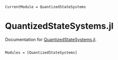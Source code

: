 ```@meta
CurrentModule = QuantizedStateSystems
```

# QuantizedStateSystems.jl

Documentation for [QuantizedStateSystems.jl](https://github.com/hurak/QuantizedStateSystems.jl).

```@index
```

```@autodocs
Modules = [QuantizedStateSystems]
```

